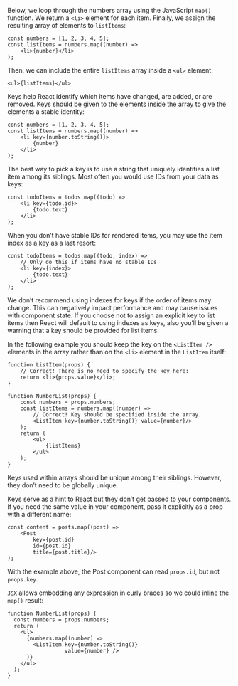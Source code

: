 Below, we loop through the numbers array using the JavaScript `map()` function. We return a `<li>` element for each
item. Finally, we assign the resulting array of elements to `listItems`:

```tsx
const numbers = [1, 2, 3, 4, 5];
const listItems = numbers.map((number) =>
    <li>{number}</li>
);
```

Then, we can include the entire `listItems` array inside a `<ul>` element:

```tsx
<ul>{listItems}</ul>
```

Keys help React identify which items have changed, are added, or are removed. Keys should be given to the elements
inside the array to give the elements a stable identity:

```tsx
const numbers = [1, 2, 3, 4, 5];
const listItems = numbers.map((number) =>
    <li key={number.toString()}>
        {number}
    </li>
);
```

The best way to pick a key is to use a string that uniquely identifies a list item among its siblings. Most often you
would use IDs from your data as keys:

```tsx
const todoItems = todos.map((todo) =>
    <li key={todo.id}>
        {todo.text}
    </li>
);
```

When you don’t have stable IDs for rendered items, you may use the item index as a key as a last resort:

```tsx
const todoItems = todos.map((todo, index) =>
    // Only do this if items have no stable IDs
    <li key={index}>
        {todo.text}
    </li>
);
```

We don’t recommend using indexes for keys if the order of items may change. This can negatively impact performance and
may cause issues with component state. If you choose not to assign an explicit key to list items then React will default
to using indexes as keys, also you’ll be given a warning that a key should be provided for list items.

In the following example you should keep the key on the `<ListItem />` elements in the array rather than on the `<li>`
element in the `ListItem` itself:

```tsx
function ListItem(props) {
    // Correct! There is no need to specify the key here:
    return <li>{props.value}</li>;
}

function NumberList(props) {
    const numbers = props.numbers;
    const listItems = numbers.map((number) =>
        // Correct! Key should be specified inside the array.
        <ListItem key={number.toString()} value={number}/>
    );
    return (
        <ul>
            {listItems}
        </ul>
    );
}
```

Keys used within arrays should be unique among their siblings. However, they don’t need to be globally unique.

Keys serve as a hint to React but they don’t get passed to your components. If you need the same value in your
component, pass it explicitly as a prop with a different name:

```tsx
const content = posts.map((post) =>
    <Post
        key={post.id}
        id={post.id}
        title={post.title}/>
);
```

With the example above, the Post component can read `props.id`, but not `props.key`.

`JSX` allows embedding any expression in curly braces so we could inline the `map()` result:
```tsx
function NumberList(props) {
  const numbers = props.numbers;
  return (
    <ul>
      {numbers.map((number) =>
        <ListItem key={number.toString()}
                  value={number} />
      )}
    </ul>
  );
}
```
